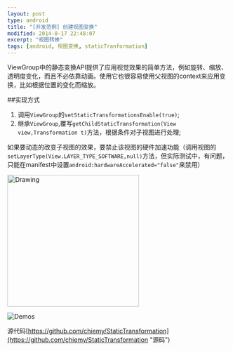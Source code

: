 ```yaml
---
layout: post
type: android
title: "[开发范例] 创建视图变换"
modified: 2014-8-17 22:48:07
excerpt: "视图转换"
tags: [android, 视图变换, staticTranformation]
---
```


ViewGroup中的静态变换API提供了应用视觉效果的简单方法，例如旋转、缩放、透明度变化，而且不必依靠动画。使用它也很容易使用父视图的context来应用变换，比如根据位置的变化而缩放。

##实现方式

1. 调用`ViewGroup`的`setStaticTransformationsEnable(true)`;
2. 继承`ViewGroup`,覆写`getChildStaticTransformation(View view,Transformation t)`方法，根据条件对子视图进行处理;

如果要动态的改变子视图的效果，要禁止该视图的硬件加速功能（调用视图的`setLayerType(View.LAYER_TYPE_SOFTWARE,null)`方法，但实际测试中，有问题，只能在manifest中设置`android:hardwareAccelerated="false"`来禁用）

<img src="http://chiemyblog.qiniudn.com/device02.png" alt="Drawing" width="300" />

![Demos](http://chiemyblog.qiniudn.com/device01.gif)

源代码[https://github.com/chiemy/StaticTransformation](https://github.com/chiemy/StaticTransformation "源码")
